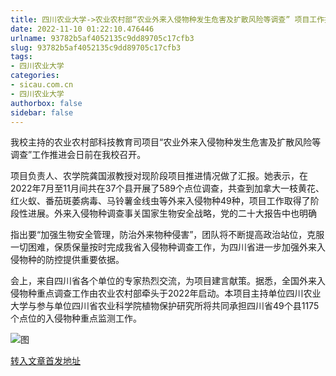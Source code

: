 ```yaml
---
title: 四川农业大学->农业农村部“农业外来入侵物种发生危害及扩散风险等调查” 项目工作推进会在我校召开 | sicau.com.cn
date: 2022-11-10 01:22:10.476446
urlname: 93782b5af4052135c9dd89705c17cfb3
slug: 93782b5af4052135c9dd89705c17cfb3
tags: 
- 四川农业大学
categories:
- sicau.com.cn
- 四川农业大学
authorbox: false
sidebar: false
---
```

我校主持的农业农村部科技教育司项目“农业外来入侵物种发生危害及扩散风险等调查”工作推进会日前在我校召开。

项目负责人、农学院龚国淑教授对现阶段项目推进情况做了汇报。她表示，在2022年7月至11月间共在37个县开展了589个点位调查，共查到加拿大一枝黄花、红火蚁、番茄斑萎病毒、马铃薯金线虫等外来入侵物种49种，项目工作取得了阶段性进展。外来入侵物种调查事关国家生物安全战略，党的二十大报告中也明确
<!--more-->
指出要“加强生物安全管理，防治外来物种侵害”，团队将不断提高政治站位，克服一切困难，保质保量按时完成我省入侵物种调查工作，为四川省进一步加强外来入侵物种的防控提供重要依据。

会上，来自四川省各个单位的专家热烈交流，为项目建言献策。据悉，全国外来入侵物种重点调查工作由农业农村部牵头于2022年启动。本项目主持单位四川农业大学与参与单位四川省农业科学院植物保护研究所将共同承担四川省49个县1175个点位的入侵物种重点监测工作。  

![图](https://news.sicau.edu.cn/__local/D/2E/59/4889A0C447F683EFCAA89487156_EBE76D49_2CA02.jpg)

[转入文章首发地址](https://news.sicau.edu.cn/info/1078/70125.htm)